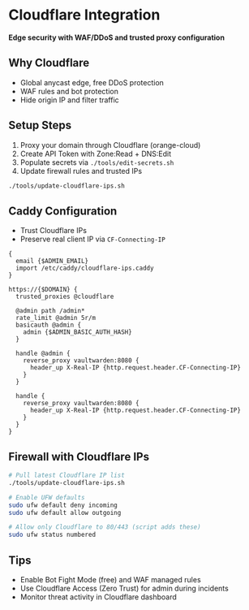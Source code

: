 # Cloudflare Integration

**Edge security with WAF/DDoS and trusted proxy configuration**

## Why Cloudflare

- Global anycast edge, free DDoS protection
- WAF rules and bot protection
- Hide origin IP and filter traffic

## Setup Steps

1. Proxy your domain through Cloudflare (orange-cloud)
2. Create API Token with Zone:Read + DNS:Edit
3. Populate secrets via `./tools/edit-secrets.sh`
4. Update firewall rules and trusted IPs

```bash
./tools/update-cloudflare-ips.sh
```

## Caddy Configuration

- Trust Cloudflare IPs
- Preserve real client IP via `CF-Connecting-IP`

```caddyfile
{
  email {$ADMIN_EMAIL}
  import /etc/caddy/cloudflare-ips.caddy
}

https://{$DOMAIN} {
  trusted_proxies @cloudflare

  @admin path /admin*
  rate_limit @admin 5r/m
  basicauth @admin {
    admin {$ADMIN_BASIC_AUTH_HASH}
  }

  handle @admin {
    reverse_proxy vaultwarden:8080 {
      header_up X-Real-IP {http.request.header.CF-Connecting-IP}
    }
  }

  handle {
    reverse_proxy vaultwarden:8080 {
      header_up X-Real-IP {http.request.header.CF-Connecting-IP}
    }
  }
}
```

## Firewall with Cloudflare IPs

```bash
# Pull latest Cloudflare IP list
./tools/update-cloudflare-ips.sh

# Enable UFW defaults
sudo ufw default deny incoming
sudo ufw default allow outgoing

# Allow only Cloudflare to 80/443 (script adds these)
sudo ufw status numbered
```

## Tips

- Enable Bot Fight Mode (free) and WAF managed rules
- Use Cloudflare Access (Zero Trust) for admin during incidents
- Monitor threat activity in Cloudflare dashboard
